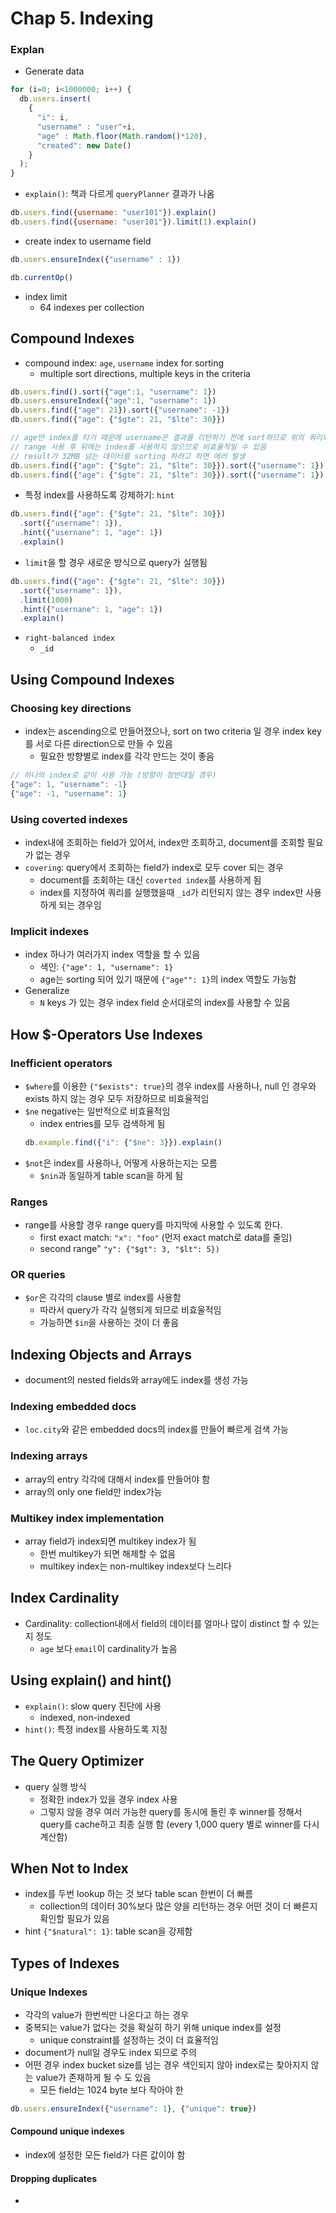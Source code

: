 # Chap 5. Indexing

### Explan
* Generate data
```js
for (i=0; i<1000000; i++) {
  db.users.insert(
    {
      "i": i,
      "username" : "user"+i,
      "age" : Math.floor(Math.random()*120),
      "created": new Date()
    }
  );
}
```

* `explain()`: 책과 다르게 `queryPlanner` 결과가 나옴
```js
db.users.find({username: "user101"}).explain()
db.users.find({username: "user101"}).limit(1).explain()
```
* create index to username field
```js
db.users.ensureIndex({"username" : 1})

db.currentOp()
```

* index limit
  - 64 indexes per collection

## Compound Indexes
* compound index: `age`, `username` index for sorting
  - multiple sort directions, multiple keys in the criteria
```js
db.users.find().sort({"age":1, "username": 1})
db.users.ensureIndex({"age":1, "username": 1})
db.users.find({"age": 21}).sort({"username": -1})
db.users.find({"age": {"$gte": 21, "$lte": 30}})

// age만 index를 타기 때문에 username은 결과를 리턴하기 전에 sort하므로 위의 쿼리와 달리 비효율적임
// range 사용 후 뒤에는 index를 사용하지 않으므로 비효율적일 수 있음
// result가 32MB 넘는 데이터를 sorting 하려고 하면 에러 발생
db.users.find({"age": {"$gte": 21, "$lte": 30}}).sort({"username": 1})
db.users.find({"age": {"$gte": 21, "$lte": 30}}).sort({"username": 1}).explain()
```
* 특정 index를 사용하도록 강제하기: `hint`
```js
db.users.find({"age": {"$gte": 21, "$lte": 30}})
  .sort({"username": 1}),
  .hint({"usernane": 1, "age": 1})
  .explain()
```
  - `limit`을 할 경우 새로운 방식으로 query가 실행됨
```js
db.users.find({"age": {"$gte": 21, "$lte": 30}})
  .sort({"username": 1}),
  .limit(1000)
  .hint({"usernane": 1, "age": 1})
  .explain()
```
  - `right-balanced index`
    - `_id`

## Using Compound Indexes

### Choosing key directions
* index는 ascending으로 만들어졌으나, sort on two criteria 일 경우 index key를 서로 다른 direction으로 만들 수 있음
  - 필요한 방향별로 index를 각각 만드는 것이 좋음
```js
// 하나의 index로 같이 사용 가능 (방향이 정반대일 경우)
{"age": 1, "username": -1}
{"age": -1, "username": 1}
```

### Using coverted indexes
* index내에 조회하는 field가 있어서, index만 조회하고, document를 조회할 필요가 없는 경우
* `covering`: query에서 조회하는 field가 index로 모두 cover 되는 경우
  - document를 조회하는 대신 `coverted index`를 사용하게 됨
  - index를 지정하여 쿼리를 실행했을때 `_id`가 리턴되지 않는 경우 index만 사용하게 되는 경우임

### Implicit indexes
* index 하나가 여러가지 index 역할을 할 수 있음
  - 색인: `{"age": 1, "username": 1}`
  - age는 sorting 되어 있기 때문에 `{"age"": 1}`의 index 역할도 가능함
* Generalize
  - `N` keys 가 있는 경우 index field 순서대로의 index를 사용할 수 있음

## How $-Operators Use Indexes

### Inefficient operators
* `$where`를 이용한 `{"$exists": true}`의 경우 index를 사용하나, null 인 경우와 exists 하지 않는 경우 모두 저장하므로 비효율적임
* `$ne` negative는 일반적으로 비효율적임
  - index entries를 모두 검색하게 됨
  ```js
  db.example.find({"i": {"$ne": 3}}).explain()
  ```
* `$not`은 index를 사용하나, 어떻게 사용하는지는 모름
  - `$nin`과 동일하게 table scan을 하게 됨

### Ranges
* range를 사용할 경우 range query를 마지막에 사용할 수 있도록 한다.
  - first exact match: `"x": "foo"` (먼저 exact match로 data를 줄임)
  - second range" `"y": {"$gt": 3, "$lt": 5})`

### OR queries
* `$or`은 각각의 clause 별로 index를 사용함
  - 따라서 query가 각각 실행되게 되므로 비효울적임
  - 가능하면 `$in`을 사용하는 것이 더 좋음

## Indexing Objects and Arrays
* document의 nested fields와 array에도 index를 생성 가능

### Indexing embedded docs
* `loc.city`와 같은 embedded docs의 index를 만들어 빠르게 검색 가능

### Indexing arrays
* array의 entry 각각에 대해서 index를 만들어야 함
* array의 only one field만 index가능

### Multikey index implementation
* array field가 index되면 multikey index가 됨
  - 한번 multikey가 되면 해제할 수 없음
  - multikey index는 non-multikey index보다 느리다

## Index Cardinality
* Cardinality: collection내에서 field의 데이터를 얼마나 많이 distinct 할 수 있는 지 정도
  - `age` 보다 `email`이 cardinality가 높음

## Using explain() and hint()
* `explain()`: slow query 진단에 사용
  - indexed, non-indexed
* `hint()`: 특정 index를 사용하도록 지정

## The Query Optimizer
* query 실행 방식
  - 정확한 index가 있을 경우 index 사용
  - 그렇지 않을 경우 여러 가능한 query를 동시에 돌린 후 winner를 정해서 query를 cache하고 최종 실행 함 (every 1,000 query 별로 winner를 다시 계산함)

## When Not to Index
* index를 두번 lookup 하는 것 보다 table scan 한번이 더 빠름
  - collection의 데이터 30%보다 많은 양을 리턴하는 경우 어떤 것이 더 빠른지 확인할 필요가 있음
* hint `{"$natural": 1}`: table scan을 강제함

## Types of Indexes

### Unique Indexes
* 각각의 value가 한번씩만 나온다고 하는 경우
* 중복되는 value가 없다는 것을 확실히 하기 위해 unique index를 설정
  - unique constraint를 설정하는 것이 더 효율적임
* document가 null일 경우도 index 되므로 주의
* 어떤 경우 index bucket size를 넘는 경우 색인되지 않아 index로는 찾아지지 않는 value가 존재하게 될 수 도 있음
  - 모든 field는 1024 byte 보다 작아야 한
```js
db.users.ensureIndex({"username": 1}, {"unique": true})
```

#### Compound unique indexes
* index에 설정한 모든 field가 다른 값이야 함

#### Dropping duplicates
*
